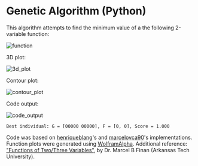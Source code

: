 # Genetic Algorithm (Python)

This algorithm attempts to find the minimum value of a the following 2-variable function:

![function](https://github.com/marcelovca90-inatel/C210/raw/master/ga-python/resources/function.gif)

3D plot:

![3d_plot](https://github.com/marcelovca90-inatel/C210/raw/master/ga-python/resources/3d_plot.gif)

Contour plot:

![contour_plot](https://github.com/marcelovca90-inatel/C210/raw/master/ga-python/resources/contour_plot.gif)

Code output:

![code_output](https://github.com/marcelovca90-inatel/C210/raw/master/ga-python/resources/code_output.png)

```
Best individual: G = [00000 00000], F = [0, 0], Score = 1.000
```

Code was based on [henriqueblang](https://github.com/henriqueblang/optimization-ga)'s and [marcelovca90](https://github.com/marcelovca90/codigos-inatel/tree/master/C210/ga-java)'s implementations. Function plots were generated using [WolframAlpha](https://www.wolframalpha.com/input/?i=plot+f%28x%2Cy%29%3Dx%5E2%2By%5E2%2C+x%3D-15+to+15%2C+y%3D-15+to+15). Additional reference: ["Functions of Two/Three Variables"](https://faculty.atu.edu/mfinan/2934/cal111.pdf), by Dr. Marcel B Finan (Arkansas Tech University).
